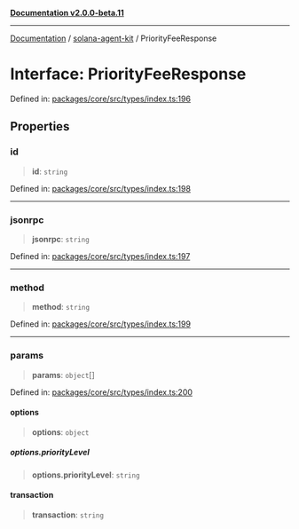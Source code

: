 [**Documentation v2.0.0-beta.11**](../../README.md)

***

[Documentation](../../README.md) / [solana-agent-kit](../README.md) / PriorityFeeResponse

# Interface: PriorityFeeResponse

Defined in: [packages/core/src/types/index.ts:196](https://github.com/michaelessiet/solana-agent-kit/blob/d01565d8314c89261231d701336a71dcba5f4bf6/packages/core/src/types/index.ts#L196)

## Properties

### id

> **id**: `string`

Defined in: [packages/core/src/types/index.ts:198](https://github.com/michaelessiet/solana-agent-kit/blob/d01565d8314c89261231d701336a71dcba5f4bf6/packages/core/src/types/index.ts#L198)

***

### jsonrpc

> **jsonrpc**: `string`

Defined in: [packages/core/src/types/index.ts:197](https://github.com/michaelessiet/solana-agent-kit/blob/d01565d8314c89261231d701336a71dcba5f4bf6/packages/core/src/types/index.ts#L197)

***

### method

> **method**: `string`

Defined in: [packages/core/src/types/index.ts:199](https://github.com/michaelessiet/solana-agent-kit/blob/d01565d8314c89261231d701336a71dcba5f4bf6/packages/core/src/types/index.ts#L199)

***

### params

> **params**: `object`[]

Defined in: [packages/core/src/types/index.ts:200](https://github.com/michaelessiet/solana-agent-kit/blob/d01565d8314c89261231d701336a71dcba5f4bf6/packages/core/src/types/index.ts#L200)

#### options

> **options**: `object`

##### options.priorityLevel

> **options.priorityLevel**: `string`

#### transaction

> **transaction**: `string`
